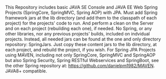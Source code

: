 This Repository includes basic JAVA SE Console and JAVA EE Web Spring Projects (SpringCore, SpringMVC, Spring AOP) with JPA. Must add Spring framework jars at the lib directory (and add them to the classpath of each project) for the projects' code to run. And perform a clean on the Server and on each project (rebuilding each one), if needed. No Spring, or any other libraries, nor any previous projects' builds, included on indvidual projects. Instead, all needed jars can be found at the one and only directory repository: SpringJars. Just copy these content jars to the lib directory, at each project, and rebuild the project, if you wish. For Spring JPA Projects using MAVEN, including not only SpringCore, SpringMVC and SpringAOP but also Spring Security, Spring RESTful Webservices and SpringBoot, see the other Spring repository at: https://github.com/danielpm1982/MAVEN. JAVA8+ compatible.
